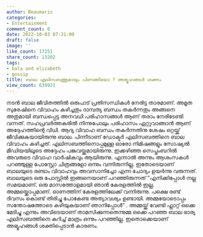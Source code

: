 ```yaml
---
author: Beaumaris
categories:
- Entertainment
comment_count: 0
date: 2022-10-03 07:31:00
draft: false
image: ''
like_count: 17251
share_count: 13202
tags:
- bala and elizabeth
- gossip
title: ബാല എലിസബത്തുമായും പിണങ്ങിയോ ? അഭ്യൂഹങ്ങൾ ശക്തം
view_count: 639921
---
```


നടൻ ബാല ജീവിതത്തിൽ ഒരുപാട് പ്രതിസന്ധികൾ നേരിട്ട താരമാണ്. അമൃത സുരേഷിനെ വിവാഹം കഴിച്ചതും ദാമ്പത്യ ബന്ധം തകർന്നതും അങ്ങനെ അതുമായി ബന്ധപ്പെട്ട അനവധി പരിഹാസങ്ങൾ ആണ് തരാം നേരിടേണ്ടി വന്നത്. സഹപ്രവർത്തകരിൽ നിന്നുപോലും പരിഹാസം ഏറ്റുവാങ്ങാൻ ആണ് അദ്ദേഹത്തിന്റെ വിധി. ആദ്യ വിവാഹ ബന്ധം തകർന്നതിനു ശേഷം ഒറ്റയ്ക്ക് ജീവിക്കുകയായിരുന്നു ബാല. പിന്നീടാണ് ഡോക്ടർ എലിസബത്തിനെ ബാല വിവാഹം കഴിച്ചത്. എലിസബത്തിനൊപ്പമുള്ള ഓരോ നിമിഷങ്ങളും സോഷ്യല്‍ മീഡിയയിലൂടെ അദ്ദേഹം പങ്കുവയ്ക്കുമായിരുന്നു. ഇക്കഴിഞ്ഞ സെപ്തംബറിൽ അവരുടെ വിവാഹ വാർഷികവും ആയിരുന്നു. എന്നാല്‍ അന്നും ആശംസകള്‍ പറഞ്ഞുള്ള പോസ്റ്റോ ചിത്രങ്ങളോ ഒന്നും വന്നിരുന്നില്ല. ഇതോടെയാണ് ബാലയുടെ രണ്ടാം വിവാഹവും അവസാനിച്ചോ എന്ന ചോദ്യം ഉയര്‍ന്നു വരുന്നത്. ബാലയുടെ ഒരു പോസ്റ്റിൽ ഇങ്ങനെയാണ് പറഞ്ഞിരുന്നത് ”എനിക്കിപ്പോള്‍ നല്ല സമയമാണ്. ഒരു മാസത്തോളമായി ഞാന്‍ കേരളത്തില്‍ ഇല്ല. അമ്മയ്ക്കൊപ്പമാണ്. ഓണത്തിന് കേരളത്തിലേക്ക് വന്നിരുന്നു. പക്ഷെ രണ്ട് ദിവസം കൊണ്ട് തിരിച്ചു പോകേണ്ട അത്യാവശ്യം ഉണ്ടായി. അമ്മയോടൊപ്പം സന്തോഷത്തോടെ കഴിയുകയാണ് ഞാനിപ്പോള്‍” . അമ്മയ്ക്ക് വേണ്ടി ഫ്ലാറ്റ് ഒക്കെ മേടിച്ചു എന്നും അവിടെയാണ് താമസിക്കുന്നതെന്നുമ്മ ഒക്കെ പറഞ്ഞ ബാല ഭാര്യ എലിസബത്തിനെ കുറിച്ച് മാത്രം ഒന്നും പറഞ്ഞില്ല. ഇതൊക്കെയാണ് അഭ്യൂഹങ്ങൾ ശക്തിപ്പെടാൻ കാരണം. &nbsp; &nbsp; &nbsp;